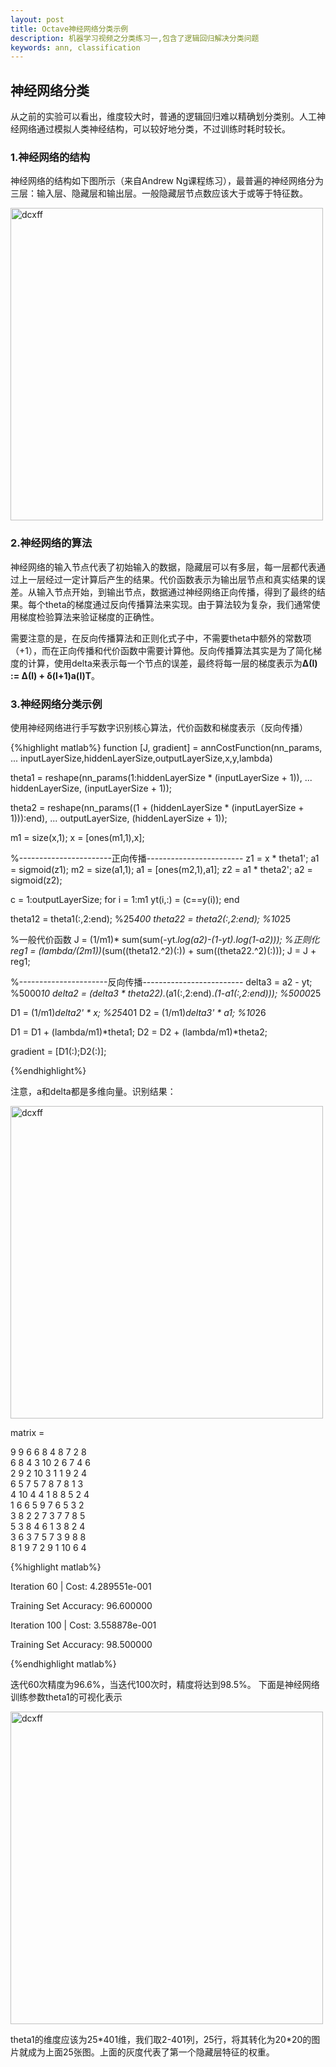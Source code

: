 ```yaml
---
layout: post
title: Octave神经网络分类示例
description: 机器学习视频之分类练习一,包含了逻辑回归解决分类问题
keywords: ann, classification
---
```


## 神经网络分类

从之前的实验可以看出，维度较大时，普通的逻辑回归难以精确划分类别。人工神经网络通过模拟人类神经结构，可以较好地分类，不过训练时耗时较长。

### 1.神经网络的结构

神经网络的结构如下图所示（来自Andrew Ng课程练习），最普遍的神经网络分为三层：输入层、隐藏层和输出层。一般隐藏层节点数应该大于或等于特征数。

<img src="https://pp1230.github.io/static/images/annmodel.png" width = "500" alt="dcxff" />

### 2.神经网络的算法

神经网络的输入节点代表了初始输入的数据，隐藏层可以有多层，每一层都代表通过上一层经过一定计算后产生的结果。代价函数表示为输出层节点和真实结果的误差。从输入节点开始，到输出节点，数据通过神经网络正向传播，得到了最终的结果。每个theta的梯度通过反向传播算法来实现。由于算法较为复杂，我们通常使用梯度检验算法来验证梯度的正确性。

需要注意的是，在反向传播算法和正则化式子中，不需要theta中额外的常数项（+1），而在正向传播和代价函数中需要计算他。反向传播算法其实是为了简化梯度的计算，使用delta来表示每一个节点的误差，最终将每一层的梯度表示为**Δ(l) := Δ(l) + δ(l+1)a(l)T**。

### 3.神经网络分类示例

使用神经网络进行手写数字识别核心算法，代价函数和梯度表示（反向传播）

{%highlight matlab%}
function [J, gradient] = annCostFunction(nn_params, ...
inputLayerSize,hiddenLayerSize,outputLayerSize,x,y,lambda)

theta1 = reshape(nn_params(1:hiddenLayerSize * (inputLayerSize + 1)), ...
                 hiddenLayerSize, (inputLayerSize + 1));

theta2 = reshape(nn_params((1 + (hiddenLayerSize * (inputLayerSize + 1))):end), ...
                 outputLayerSize, (hiddenLayerSize + 1));
				 
m1 = size(x,1);
x = [ones(m1,1),x];

%-----------------------正向传播------------------------
z1 = x * theta1';
a1 = sigmoid(z1);
m2 = size(a1,1);
a1 = [ones(m2,1),a1];
z2 = a1 * theta2';
a2 = sigmoid(z2);

c = 1:outputLayerSize;
for i = 1:m1
yt(i,:) = (c==y(i));
end

theta12 = theta1(:,2:end);	%25*400
theta22 = theta2(:,2:end);	%10*25

%一般代价函数
J = (1/m1)* sum(sum(-yt.*log(a2)-(1-yt).*log(1-a2)));
%正则化
reg1 = (lambda/(2*m1))*(sum((theta12.^2)(:)) + sum((theta22.^2)(:)));
J = J + reg1;

%----------------------反向传播-------------------------
delta3 = a2 - yt;	%5000*10
delta2 = (delta3 * theta22).*(a1(:,2:end).*(1-a1(:,2:end)));	%5000*25

D1 = (1/m1)*delta2' * x;	%25*401
D2 = (1/m1)*delta3' * a1;	%10*26

D1 = D1 + (lambda/m1)*theta1;
D2 = D2 + (lambda/m1)*theta2;

gradient = [D1(:);D2(:)];

{%endhighlight%}

注意，a和delta都是多维向量。识别结果：

<img src="https://pp1230.github.io/static/images/annresult.png" width = "500" alt="dcxff" />

matrix =

9    9    6    6    8    4    8    7    2    8 <br>
6    8    4    3   10    2    6    7    4    6 <br>
2    9    2   10    3    1    1    9    2    4 <br>
6    5    7    5    7    8    7    8    1    3 <br>
4   10    4    4    1    8    8    5    2    4 <br>
1    6    6    5    9    7    6    5    3    2 <br>
3    8    2    2    7    3    7    7    8    5 <br>
5    3    8    4    6    1    3    8    2    4 <br>
3    6    3    7    5    7    3    9    8    8 <br>
8    1    9    7    2    9    1   10    6    4 <br>

{%highlight matlab%}

Iteration    60 | Cost: 4.289551e-001

Training Set Accuracy: 96.600000

Iteration   100 | Cost: 3.558878e-001

Training Set Accuracy: 98.500000

{%endhighlight matlab%}

迭代60次精度为96.6%，当迭代100次时，精度将达到98.5%。
下面是神经网络训练参数theta1的可视化表示

<img src="https://pp1230.github.io/static/images/anntheta.png" width = "500" alt="dcxff" />

theta1的维度应该为25\*401维，我们取2-401列，25行，将其转化为20\*20的图片就成为上面25张图。上面的灰度代表了第一个隐藏层特征的权重。
